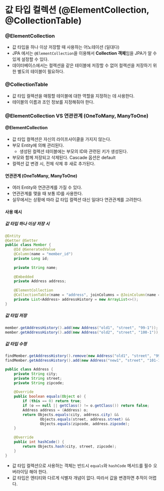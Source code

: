 # 값 타입 컬렉션 (@ElementCollection, @CollectionTable)
### @ElementCollection
* 값 타입을 하나 이상 저장할 때 사용하는 어노테이션 (일대다)
* JPA 에서는 `@ElementCollection`을 이용해서 **Collection 객체**임을 JPA가 알 수 있게 설정할 수 있다.
* 데이터베이스에서는 컬렉션을 같은 테이블에 저장할 수 없어 컬렉션을 저장하기 위한 별도의 테이블이 필요하다.

### @CollectionTable
* 값 타입 컬렉션을 매핑할 테이블에 대한 역할을 지정하는 데 사용한다.
* 테이블의 이름과 조인 정보를 지정해줘야 한다.

### @ElementCollection VS 연관관계 (OneToMany, ManyToOne)
#### @ElementCollection
* 값 타입 컬렉션은 자신의 라이프사이클을 가지지 않는다.
* 부모 Entity에 의해 관리된다.
  * 생성된 컬렉션 테이블에는 부모의 ID와 관련된 키가 생성된다.
* 부모와 함께 저장되고 삭제된다. Cascade 옵션은 default
* 컬렉션 값 변경 시, 전체 삭제 후 새로 추가된다.

#### 연관관계 (OneToMany, ManyToOne)
* 여러 Entity와 연관관계를 가질 수 있다.
* 연관관계를 맺을 때 보통 ID를 사용한다.
* 실무에서는 상황에 따라 값 타입 컬렉션 대신 일대다 연관관계를 고려한다.

#### 사용 예시
##### 값 타입 하나 이상 저장 시
```java
@Entity
@Getter @Setter
public class Member {
    @Id @GeneratedValue
    @Column(name = "member_id")
    private Long id;
    
    private String name;
    
    @Embedded
    private Address address;
    
    @ElementCollection
    @CollectionTable(name = "address", joinColumns = @JoinColumn(name = "member_id"))
    private List<Address> addressHistory = new ArrayList<>();
}
```

##### 값 타입 저장
```java
member.getAddressHistory().add(new Address("old1", "street", "99-1"));
member.getAddressHistory().add(new Address("old2", "street", "100-1"));
```

##### 값 타입 수정
```java
findMember.getAddressHistory().remove(new Address("old1", "street", "99-1"));
findMember.getAddressHistory().add(new Address("new1", "street", "101-1"));
```

```java
public class Address {
    private String city;
    private String street;
    private String zipcode;
    
    @Override
    public boolean equals(Object o) {
        if (this == 0) return true;
        if (o == null || getClass() != o.getClass()) return false;
        Address address = (Address) o;
        return Objects.equals(city, address.city) &&
                Objects.equals(street, address.street) &&
                Objects.equals(zipcode, address.zipcode);
    }
    
    @Override
    public int hashCode() {
        return Objects.hash(city, street, zipcode);
    }
}
```
* 값 타입 컬렉션으로 사용하는 객체는 반드시 `equals`와 `hashCode` 메서드를 필수 오버라이딩 해야 한다.
* 값 타입은 엔티티와 다르게 식별자 개념이 없다. 따라서 값을 변경하면 추적이 어렵다.

